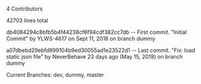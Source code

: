 4 Contributors

42703 lines total

db4084294c8bfb5b4f44238cf6f94cdf382cc7db -- First commit.
  "Initial Commit" by YLWS-4617 on Sept 11, 2018 on branch dummy

a07dbebd29ebfd899104b9ed30055ad1e23522d1 -- Last commit.
  "Fix: load static json file" by NeverBehave 23 days ago (May 15, 2019) on branch dummy
  
Current Branches:
  dev, dummy, master
  
